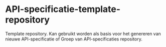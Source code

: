 # API-specificatie-template-repository
Template repository. Kan gebruikt worden als basis voor het genereren van nieuwe API-specificatie of Groep van API-specificaties repository.
